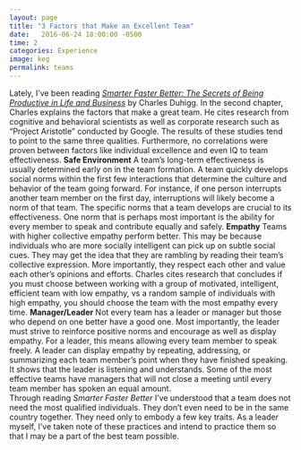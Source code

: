 ```yaml
---
layout: page
title: "3 Factors that Make an Excellent Team"
date:   2016-06-24 18:00:00 -0500
time: 2
categories: Experience
image: keg
permalink: teams
---
```

Lately, I’ve been reading [*Smarter Faster Better: The Secrets of Being Productive in Life and Business*](https://www.amazon.com/Smarter-Faster-Better-Productive-Business-ebook/dp/B00Z3FRYB0) by Charles Duhigg. In the second chapter, Charles explains the factors that make a great team.  He cites research from cognitive and behavioral scientists as well as corporate research such as “Project Aristotle” conducted by Google. 
The results of these studies tend to point to the same three qualities. Furthermore, no correlations were proven between factors like individual excellence and even IQ to team effectiveness. 
**Safe Environment**
A team’s long-term effectiveness is usually determined early on in the team formation. A team quickly develops social norms within the first few interactions that determine the culture and behavior of the team going forward. For instance, if one person interrupts another team member on the first day, interruptions will likely become a norm of that team. 
The specific norms that a team develops are crucial to its effectiveness. One norm that is perhaps most important is the ability for every member to speak and contribute equally and safely. 
**Empathy**
Teams with higher collective empathy perform better. This may be because individuals who are more socially intelligent can pick up on subtle social cues. They may get the idea that they are rambling by reading their team’s collective expression. More importantly, they respect each other and value each other’s opinions and efforts. 
Charles cites research that concludes if you must choose between working with a group of motivated, intelligent, efficient team with low empathy, vs a random sample of individuals with high empathy, you should choose the team with the most empathy every time.
**Manager/Leader**
Not every team has a leader or manager but those who depend on one better have a good one. Most importantly, the leader must strive to reinforce positive norms and encourage as well as display empathy.
For a leader, this means allowing every team member to speak freely. A leader can display empathy by repeating, addressing, or summarizing each team member’s point when they have finished speaking. It shows that the leader is listening and understands. 
Some of the most effective teams have managers that will not close a meeting until every team member has spoken an equal amount.  
Through reading *Smarter Faster Better* I’ve understood that a team does not need the most qualified individuals. They don’t even need to be in the same country together. They need only to embody a few key traits. As a leader myself, I’ve taken note of these practices and intend to practice them so that I may be a part of the best team possible.
